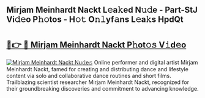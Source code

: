 ## Mirjam Meinhardt Nackt L𝚎a𝚔ed N𝚞𝚍e - Part-StJ Vi𝚍𝚎o P𝚑𝚘tos - H𝚘𝚝 O𝚗𝚕yf𝚊ns L𝚎a𝚔s HpdQt

# <h2><a href="http://kfcrwq4.oniu.top/?m=Mirjam+Meinhardt+Nackt">🔗👉 🔴 Mirjam Meinhardt Nackt P𝚑ot𝚘𝚜 V𝚒d𝚎o</a></h2>

[![Mirjam Meinhardt Nackt Nu𝚍e𝚜](https://i.imgur.com/0qMVB7G.gif)](http://kfcrwq4.oniu.top/?m=Mirjam+Meinhardt+Nackt)
Online performer and digital artist Mirjam Meinhardt Nackt, famed for creating and distributing dance and lifestyle content via solo and collaborative dance routines and short films. Trailblazing scientist researcher Mirjam Meinhardt Nackt, recognized for their groundbreaking discoveries and commitment to advancing knowledge.  
